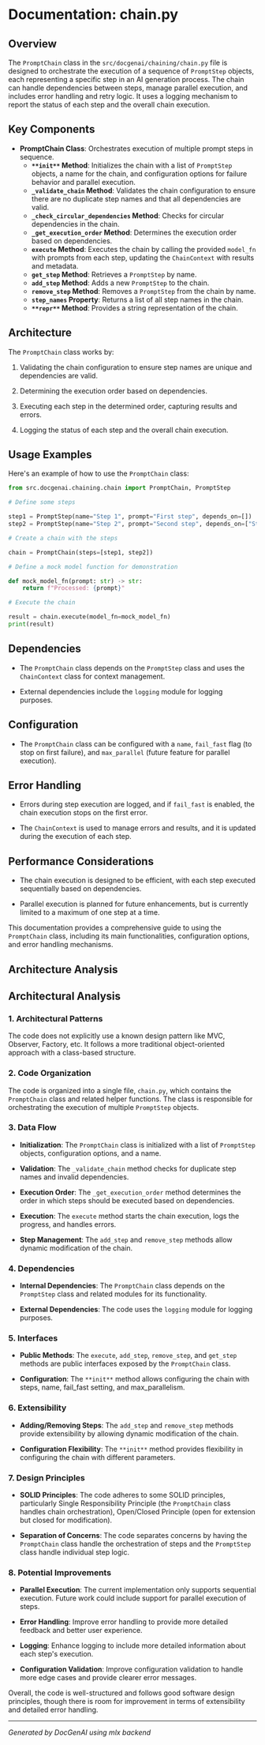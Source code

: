 # Documentation: chain.py

## Overview

The `PromptChain` class in the `src/docgenai/chaining/chain.py` file is designed to orchestrate the execution of a sequence of `PromptStep` objects, each representing a specific step in an AI generation process. The chain can handle dependencies between steps, manage parallel execution, and includes error handling and retry logic.
It uses a logging mechanism to report the status of each step and the overall chain execution.

## Key Components

- **PromptChain Class**: Orchestrates execution of multiple prompt steps in sequence.
  - **`**init**` Method**: Initializes the chain with a list of `PromptStep` objects, a name for the chain, and configuration options for failure behavior and parallel execution.
  - **`_validate_chain` Method**: Validates the chain configuration to ensure there are no duplicate step names and that all dependencies are valid.
  - **`_check_circular_dependencies` Method**: Checks for circular dependencies in the chain.
  - **`_get_execution_order` Method**: Determines the execution order based on dependencies.
  - **`execute` Method**: Executes the chain by calling the provided `model_fn` with prompts from each step, updating the `ChainContext` with results and metadata.
  - **`get_step` Method**: Retrieves a `PromptStep` by name.
  - **`add_step` Method**: Adds a new `PromptStep` to the chain.
  - **`remove_step` Method**: Removes a `PromptStep` from the chain by name.
  - **`step_names` Property**: Returns a list of all step names in the chain.
  - **`**repr**` Method**: Provides a string representation of the chain.

## Architecture

The `PromptChain` class works by:

1. Validating the chain configuration to ensure step names are unique and dependencies are valid.

2. Determining the execution order based on dependencies.

3. Executing each step in the determined order, capturing results and errors.

4. Logging the status of each step and the overall chain execution.

## Usage Examples

Here's an example of how to use the `PromptChain` class:

```python
from src.docgenai.chaining.chain import PromptChain, PromptStep

# Define some steps

step1 = PromptStep(name="Step 1", prompt="First step", depends_on=[])
step2 = PromptStep(name="Step 2", prompt="Second step", depends_on=["Step 1"])

# Create a chain with the steps

chain = PromptChain(steps=[step1, step2])

# Define a mock model function for demonstration

def mock_model_fn(prompt: str) -> str:
    return f"Processed: {prompt}"

# Execute the chain

result = chain.execute(model_fn=mock_model_fn)
print(result)

```

## Dependencies

- The `PromptChain` class depends on the `PromptStep` class and uses the `ChainContext` class for context management.

- External dependencies include the `logging` module for logging purposes.

## Configuration

- The `PromptChain` class can be configured with a `name`, `fail_fast` flag (to stop on first failure), and `max_parallel` (future feature for parallel execution).

## Error Handling

- Errors during step execution are logged, and if `fail_fast` is enabled, the chain execution stops on the first error.

- The `ChainContext` is used to manage errors and results, and it is updated during the execution of each step.

## Performance Considerations

- The chain execution is designed to be efficient, with each step executed sequentially based on dependencies.

- Parallel execution is planned for future enhancements, but is currently limited to a maximum of one step at a time.

This documentation provides a comprehensive guide to using the `PromptChain` class, including its main functionalities, configuration options, and error handling mechanisms.

## Architecture Analysis

## Architectural Analysis

### 1. Architectural Patterns

The code does not explicitly use a known design pattern like MVC, Observer, Factory, etc. It follows a more traditional object-oriented approach with a class-based structure.

### 2. Code Organization

The code is organized into a single file, `chain.py`, which contains the `PromptChain` class and related helper functions. The class is responsible for orchestrating the execution of multiple `PromptStep` objects.

### 3. Data Flow

- **Initialization**: The `PromptChain` class is initialized with a list of `PromptStep` objects, configuration options, and a name.

- **Validation**: The `_validate_chain` method checks for duplicate step names and invalid dependencies.

- **Execution Order**: The `_get_execution_order` method determines the order in which steps should be executed based on dependencies.

- **Execution**: The `execute` method starts the chain execution, logs the progress, and handles errors.

- **Step Management**: The `add_step` and `remove_step` methods allow dynamic modification of the chain.

### 4. Dependencies

- **Internal Dependencies**: The `PromptChain` class depends on the `PromptStep` class and related modules for its functionality.

- **External Dependencies**: The code uses the `logging` module for logging purposes.

### 5. Interfaces

- **Public Methods**: The `execute`, `add_step`, `remove_step`, and `get_step` methods are public interfaces exposed by the `PromptChain` class.

- **Configuration**: The `**init**` method allows configuring the chain with steps, name, fail_fast setting, and max_parallelism.

### 6. Extensibility

- **Adding/Removing Steps**: The `add_step` and `remove_step` methods provide extensibility by allowing dynamic modification of the chain.

- **Configuration Flexibility**: The `**init**` method provides flexibility in configuring the chain with different parameters.

### 7. Design Principles

- **SOLID Principles**: The code adheres to some SOLID principles, particularly Single Responsibility Principle (the `PromptChain` class handles chain orchestration), Open/Closed Principle (open for extension but closed for modification).

- **Separation of Concerns**: The code separates concerns by having the `PromptChain` class handle the orchestration of steps and the `PromptStep` class handle individual step logic.

### 8. Potential Improvements

- **Parallel Execution**: The current implementation only supports sequential execution. Future work could include support for parallel execution of steps.

- **Error Handling**: Improve error handling to provide more detailed feedback and better user experience.

- **Logging**: Enhance logging to include more detailed information about each step's execution.

- **Configuration Validation**: Improve configuration validation to handle more edge cases and provide clearer error messages.

Overall, the code is well-structured and follows good software design principles, though there is room for improvement in terms of extensibility and detailed error handling.

---

*Generated by DocGenAI using mlx backend*
